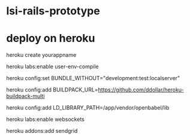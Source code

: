lsi-rails-prototype
===================

# deploy on heroku

  heroku create yourappname


  heroku labs:enable user-env-compile

  heroku config:set BUNDLE_WITHOUT="development:test:localserver"

  heroku config:add BUILDPACK_URL=https://github.com/ddollar/heroku-buildpack-multi

  heroku config:add LD_LIBRARY_PATH=/app/vendor/openbabel/lib


  heroku labs:enable websockets 

  heroku addons:add sendgrid


